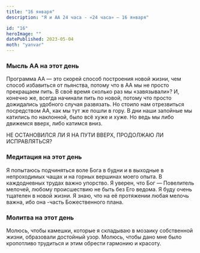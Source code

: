 ```yaml
---
title: "16 января"
description: "Я и АА 24 часа - «24 часа» — 16 января"

id: "16"
heroImage: ""
datePublished: 2023-05-04
moth: "yanvar"
---
```


### Мысль АА на этот день

Программа АА — это скорей способ построения новой жизни, чем способ избавиться
от пьянства, потому что в АА мы не просто прекращаем пить. В своё время
сколько раз мы «завязывали»? И, конечно же, всегда начинали пить по новой,
потому что просто дожидались удобного случая развязать. Но стоило нам
отрезвиться посредством АА, как мы тут же пошли в гору. В дни наши запойные мы
катились по наклонной, было всё хуже и хуже. Но ведь мы либо движемся вверх,
либо катимся вниз.

НЕ ОСТАНОВИЛСЯ ЛИ Я НА ПУТИ ВВЕРХ, ПРОДОЛЖАЮ ЛИ ИСПРАВЛЯТЬСЯ?

### Медитация на этот день

Я попытаюсь подчиняться воле Бога в будни и в выходные в непроходимых чащах и
на горных вершинах моего опыта. В каждодневных трудах важно упорство. Я
уверен, что Бог — Повелитель мелочей, любому происшествию не быть без Его
ведома. Я буду очень тщателен в новой жизни. Я знаю, что на её протяжении
любая мелочь важна, ибо она -часть Божественного плана.

### Молитва на этот день

Молюсь, чтобы камешки, которые я складываю в мозаику собственной жизни,
образовали достойный узор. Молюсь, чтобы дано мне было кропотливо трудиться и
этим обрести гармонию и красоту.
